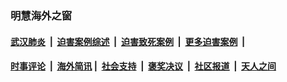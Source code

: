 
### 明慧海外之窗

####  [武汉肺炎](indexes/365.md?t=05050901) &nbsp;|&nbsp;  [迫害案例综述](indexes/328.md?t=05050901) &nbsp;|&nbsp; [迫害致死案例](indexes/277.md?t=05050901)  &nbsp;|&nbsp; [更多迫害案例](indexes/81.md?t=05050901)  &nbsp;|&nbsp; 
####  [时事评论](indexes/19.md?t=05050901) &nbsp;|&nbsp; [海外简讯](indexes/245.md?t=05050901)&nbsp;|&nbsp;  [社会支持](indexes/140.md?t=05050901) &nbsp;|&nbsp; [褒奖决议](indexes/282.md?t=05050901) &nbsp;|&nbsp; [社区报道](indexes/91.md?t=05050901)  &nbsp;|&nbsp; [天人之间](indexes/78.md?t=05050901) 

